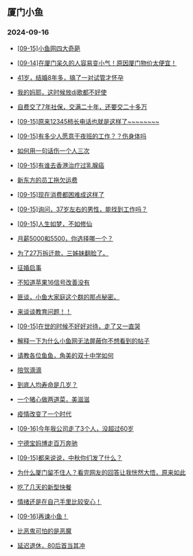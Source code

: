## 厦门小鱼 
### 2024-09-16

+ [[09-15]小鱼网四大奇葩](http://bbs.xmfish.com/read-htm-tid-18243726.html)

+ [[09-14]在厦门呆久的人容易变小气！原因厦门物价太便宜！](http://bbs.xmfish.com/read-htm-tid-18243711.html)

+ [41岁，结婚8年多，搞了一对试管才怀孕](http://bbs.xmfish.com/read-htm-tid-18243704.html)

+ [我的妈耶，这时候放dj歌都不好使](http://bbs.xmfish.com/read-htm-tid-18243705.html)

+ [自费交了7年社保，交满二十年，还要交二十多万](http://bbs.xmfish.com/read-htm-tid-18243717.html)

+ [[09-15]原来12345柿长电话也就是这样了~~~~~~~~](http://bbs.xmfish.com/read-htm-tid-18243762.html)

+ [[09-15]有多少人愿意干夜班的工作？？伤身体吗](http://bbs.xmfish.com/read-htm-tid-18243797.html)

+ [如何用一句话伤一个人三次](http://bbs.xmfish.com/read-htm-tid-18243773.html)

+ [[09-15]有谁去香港治疗过乳腺癌](http://bbs.xmfish.com/read-htm-tid-18243728.html)

+ [新东方的员工拖欠运费](http://bbs.xmfish.com/read-htm-tid-18243755.html)

+ [[09-15]现在消费都困难成这样了](http://bbs.xmfish.com/read-htm-tid-18243880.html)

+ [[09-15]询问，37岁左右的男性，能找到工作吗？](http://bbs.xmfish.com/read-htm-tid-18243791.html)

+ [[09-15]人生如梦，不如修仙](http://bbs.xmfish.com/read-htm-tid-18243742.html)

+ [月薪5000和5500，你选择哪一个？](http://bbs.xmfish.com/read-htm-tid-18243847.html)

+ [为了27万拆迁款，三姊妹翻脸了。](http://bbs.xmfish.com/read-htm-tid-18243788.html)

+ [征婚启事](http://bbs.xmfish.com/read-htm-tid-18243734.html)

+ [不知道苹果16信号改善没有](http://bbs.xmfish.com/read-htm-tid-18243785.html)

+ [匪谈，小鱼大家庭这个群的那点秘密。](http://bbs.xmfish.com/read-htm-tid-18243904.html)

+ [来谈谈教育问题！！](http://bbs.xmfish.com/read-htm-tid-18243924.html)

+ [[09-15]在世的时候不好好对待，走了又一直哭](http://bbs.xmfish.com/read-htm-tid-18243915.html)

+ [解释一下为什么小鱼网无法屏蔽你不想看到的帖子](http://bbs.xmfish.com/read-htm-tid-18243970.html)

+ [请教各位鱼鱼，角美的双十中学如何](http://bbs.xmfish.com/read-htm-tid-18243885.html)

+ [陪驾滴滴](http://bbs.xmfish.com/read-htm-tid-18243866.html)

+ [到底人均寿命是几岁？](http://bbs.xmfish.com/read-htm-tid-18243958.html)

+ [一个猪心做两道菜，美滋滋](http://bbs.xmfish.com/read-htm-tid-18243929.html)

+ [疫情改变了一个时代](http://bbs.xmfish.com/read-htm-tid-18243977.html)

+ [[09-16]今年我公司走了3个人，没超过60岁](http://bbs.xmfish.com/read-htm-tid-18244026.html)

+ [宁德宝妈博走百万奔驰](http://bbs.xmfish.com/read-htm-tid-18243954.html)

+ [[09-15]都来说说，中秋你们发了什么？](http://bbs.xmfish.com/read-htm-tid-18243931.html)

+ [为什么厦门留不住人？看完网友的回答让我恍然大悟，原来如此](http://bbs.xmfish.com/read-htm-tid-18243984.html)

+ [吃了几天的新型快餐](http://bbs.xmfish.com/read-htm-tid-18243983.html)

+ [情绪还是在自己手里比较安心！](http://bbs.xmfish.com/read-htm-tid-18243938.html)

+ [[09-16]再谏小鱼！](http://bbs.xmfish.com/read-htm-tid-18243997.html)

+ [比恶鬼可怕的是恶魔](http://bbs.xmfish.com/read-htm-tid-18244032.html)

+ [延迟退休，80后首当其冲](http://bbs.xmfish.com/read-htm-tid-18243995.html)


